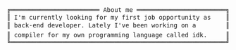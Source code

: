 <pre style="font-family:Menlo,'DejaVu Sans Mono',consolas,'Courier New',monospace">╔════════════════════════ About me ════════════════════════╗ 🤓 <a href="https://websiteportfolio13.herokuapp.com">Hícaro Dânrlley</a>       
║ I&#x27;m currently looking for my first job opportunity as    ║ ├── 🔧 Back-end developer
║ back-end developer. Lately I&#x27;ve been working on a        ║ └── 💻 Technologies      
║ compiler for my own programming language called idk.     ║     ├── 🐍 Python        
╚══════════════════════════════════════════════════════════╝     └── 🦀 Rust          
</pre>